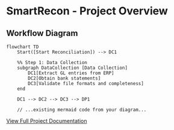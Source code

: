 # SmartRecon - Project Overview

## Workflow Diagram

```mermaid
flowchart TD
    Start([Start Reconciliation]) --> DC1
    
    %% Step 1: Data Collection
    subgraph DataCollection [Data Collection]
        DC1[Extract GL entries from ERP] 
        DC2[Obtain bank statements]
        DC3[Validate file formats and completeness]
    end
    
    DC1 --> DC2 --> DC3 --> DP1
    
    // ...existing mermaid code from your diagram...
```

[View Full Project Documentation](./00_Data_Recon_Project_Description_v1.html)